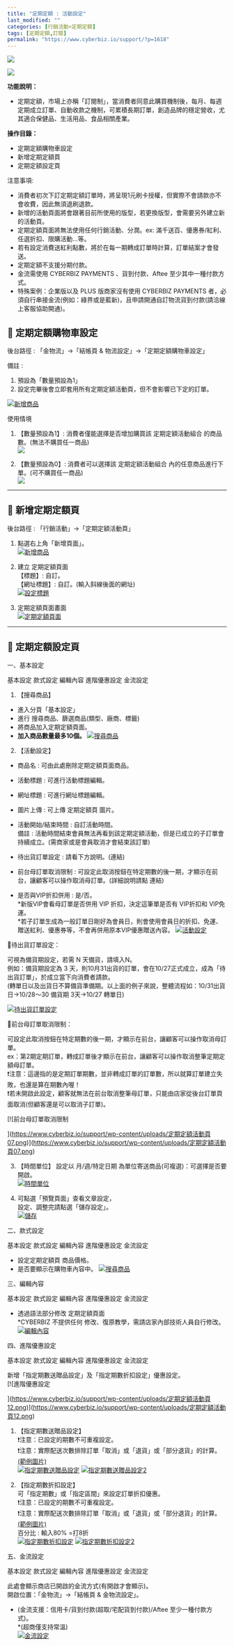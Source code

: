 ```yaml
---
title: "定期定額 : 活動設定"
last_modified: ""
categories: [行銷活動>定期定額]
tags: [定期定額,訂閱]
permalink: "https://www.cyberbiz.io/support/?p=1618"
---
```


![](https://www.cyberbiz.io/support/wp-content/uploads/適用站別.png)

[![](https://www.cyberbiz.io/support/wp-content/uploads/台灣站.png)](https://www.cyberbiz.io/support/?page_id=2490)

**功能說明：**  

* 定期定額，市場上亦稱「訂閱制」，當消費者同意此購買機制後，每月、每週定期成立訂單、自動收款之機制，可累積長期訂單，創造品牌的穩定營收，尤其適合保健品、生活用品、食品相關產業。 

**操作目錄：**

* 定期定額購物車設定
* 新增定期定額頁
* 定期定額設定頁

注意事項:  

* 消費者初次下訂定期定額訂單時，將呈現1元刷卡授權，但實際不會請款亦不會收費，因此無須退刷退款。
* 新增的活動頁面將會跟著目前所使用的版型，若更換版型，會需要另外建立新的活動頁。
* 定期定額頁面將無法使用任何行銷活動、分潤。ex: 滿千送百、優惠券/紅利、任選折扣、限購活動…等。 
* 若有設定消費送紅利點數，將於在每一期轉成訂單時計算，訂單結案才會發送。
* 定期定額不支援分期付款。
* 金流需使用 CYBERBIZ PAYMENTS 、貨到付款、Aftee 至少其中一種付款方式。
* 特殊案例：企業版以及 PLUS 版商家沒有使用 CYBERBIZ PAYMENTS 者，必須自行串接金流(例如：綠界或是藍新)，且申請開通自訂物流貨到付款(請洽線上客服協助開通)。



## 📌 定期定額購物車設定


後台路徑 : 「金物流」→「結帳頁 & 物流設定」→「定期定額購物車設定」  


備註 :

1. 預設為「數量預設為1」
2. 設定完畢後會立即套用所有定期定額活動頁，但不會影響已下定的訂單。

[![新增商品](https://www.cyberbiz.io/support/wp-content/uploads/定期定額活動頁19.png)](https://www.cyberbiz.io/support/wp-content/uploads/定期定額活動頁19.png)  

使用情境

1. 【數量預設為1】: 消費者僅能選擇是否增加購買該 定期定額活動組合 的商品數。(無法不購買任一商品)  
[![](https://www.cyberbiz.io/support/wp-content/uploads/定期定額活動頁20.png)](https://www.cyberbiz.io/support/wp-content/uploads/定期定額活動頁20.png)



2. 【數量預設為0】: 消費者可以選擇該 定期定額活動組合 內的任意商品進行下單。(可不購買任一商品)  
[![](https://www.cyberbiz.io/support/wp-content/uploads/定期定額活動頁21.png)](https://www.cyberbiz.io/support/wp-content/uploads/定期定額活動頁21.png)



* * *



## 📌 新增定期定額頁


後台路徑 : 「行銷活動」→「定期定額活動頁」  


1. 點選右上角「新增頁面」。  
[![新增商品](https://www.cyberbiz.io/support/wp-content/uploads/定期定額活動頁01.png)](https://www.cyberbiz.io/support/wp-content/uploads/定期定額活動頁01.png)



2. 建立 定期定額頁面  
【標題】: 自訂。  
【網址標題】: 自訂。(輸入斜線後面的網址)  
[![設定標題](https://www.cyberbiz.io/support/wp-content/uploads/定期定額活動頁02.png)](https://www.cyberbiz.io/support/wp-content/uploads/定期定額活動頁02.png)



3. 定期定額頁面畫面  
[![定期定額頁面](https://www.cyberbiz.io/support/wp-content/uploads/定期定額活動頁03.png)](https://www.cyberbiz.io/support/wp-content/uploads/定期定額活動頁03.png)



* * *



## 📌 定期定額設定頁



一、基本設定

基本設定 款式設定 編輯內容 進階優惠設定 金流設定



1. 【搜尋商品】 
* 進入分頁「基本設定」
* 進行 搜尋商品、篩選商品(類型、廠商、標籤)
* 將商品加入定期定額頁面。
* **加入商品數量最多10個。**
[![搜尋商品](https://www.cyberbiz.io/support/wp-content/uploads/定期定額活動頁04.png)](https://www.cyberbiz.io/support/wp-content/uploads/定期定額活動頁04.png)



2. 【活動設定】 
* 商品名 : 可由此處刪除定期定額頁面商品。
* 活動標題 : 可進行活動標題編輯。
* 網址標題 : 可進行網址標題編輯。
* 圖片上傳 : 可上傳 定期定額頁 圖片。
* 活動開始/結束時間 : 自訂活動時間。  
備註 : 活動時間結束會員無法再看到該定期定額活動，但是已成立的子訂單會持續成立。(需商家或是會員取消才會結束該訂單)

* 待出貨訂單設定 : 請看下方說明。(連結)
* 前台母訂單取消限制 : 可設定此取消按鈕在特定期數的後一期，才顯示在前台，讓顧客可以操作取消母訂單。(詳細說明請點 連結)
* 是否與VIP折扣併用 : 是/否。  
*新版VIP會看母訂單是否併用 VIP 折扣，決定這筆單是否有 VIP折扣和 VIP免運。  
*若子訂單生成為一般訂單日剛好為會員日，則會使用會員日的折扣、免運、贈送紅利、優惠券等，不會再併用原本VIP優惠贈送內容。 
[![活動設定](https://www.cyberbiz.io/support/wp-content/uploads/定期定額活動頁05.png)](https://www.cyberbiz.io/support/wp-content/uploads/定期定額活動頁05.png)


📍待出貨訂單設定：  


可視為備貨期設定，若需 N 天備貨，請填入N。  
例如：備貨期設定為 3 天，則10月31出貨的訂單，會在10/27正式成立，成為「待出貨訂單」，於成立當下向消費者請款。  
(轉單日以及出貨日不算備貨準備期。以上面的例子來說，整體流程如：10/31出貨日→10/28～30 備貨期 3天→10/27 轉單日)


[![待出貨訂單設定](https://www.cyberbiz.io/support/wp-content/uploads/定期定額活動頁06.png)](https://www.cyberbiz.io/support/wp-content/uploads/定期定額活動頁06.png)  


📍前台母訂單取消限制：  


可設定此取消按鈕在特定期數的後一期，才顯示在前台，讓顧客可以操作取消母訂單。  
ex：第2期定期訂單，轉成訂單後才顯示在前台，讓顧客可以操作取消整筆定期定額母訂單。  
❗注意：這邊指的是定期訂單期數，並非轉成訂單的訂單數，所以就算訂單建立失敗，也還是算在期數內喔！  
❗若未開啟此設定，顧客就無法在前台取消整筆母訂單，只能由店家從後台訂單頁面取消(但顧客還是可以取消子訂單)。


[![前台母訂單取消限制

](https://www.cyberbiz.io/support/wp-content/uploads/定期定額活動頁07.png)](https://www.cyberbiz.io/support/wp-content/uploads/定期定額活動頁07.png)  


3. 【時間單位】 設定以 月/週/特定日期 為單位寄送商品(可複選)：可選擇是否要開啟。  
[![時間單位](https://www.cyberbiz.io/support/wp-content/uploads/定期定額活動頁08.png)](https://www.cyberbiz.io/support/wp-content/uploads/定期定額活動頁08.png)



4. 可點選「預覽頁面」查看文章設定，   
設定、調整完請點選「儲存設定」。  
[![儲存](https://www.cyberbiz.io/support/wp-content/uploads/定期定額活動頁09.png)](https://www.cyberbiz.io/support/wp-content/uploads/定期定額活動頁09.png)




二、款式設定

基本設定 款式設定 編輯內容 進階優惠設定 金流設定



* 設定定期定額頁 商品價格。
* 是否要顯示在購物車內容中。
[![搜尋商品](https://www.cyberbiz.io/support/wp-content/uploads/定期定額活動頁10.png)](https://www.cyberbiz.io/support/wp-content/uploads/定期定額活動頁10.png)  


三、編輯內容

基本設定 款式設定 編輯內容 進階優惠設定 金流設定



* 透過語法部分修改 定期定額頁面  
*CYBERBIZ 不提供任何 修改、復原教學，需請店家內部技術人員自行修改。 
[![編輯內容](https://www.cyberbiz.io/support/wp-content/uploads/定期定額活動頁11.png)](https://www.cyberbiz.io/support/wp-content/uploads/定期定額活動頁11.png)  


四、進階優惠設定

基本設定 款式設定 編輯內容 進階優惠設定 金流設定


新增「指定期數送贈品設定」及「指定期數折扣設定」優惠設定。  
[![進階優惠設定

](https://www.cyberbiz.io/support/wp-content/uploads/定期定額活動頁12.png)](https://www.cyberbiz.io/support/wp-content/uploads/定期定額活動頁12.png)  


1. 【指定期數送贈品設定】  
❗注意：已設定的期數不可重複設定。  
❗注意：實際配送次數排除訂單「取消」或「退貨」或「部分退貨」的計算。[(範例圖片)](https://www.cyberbiz.io/support/wp-content/uploads/定期定額活動頁18.png)  
[![指定期數送贈品設定](https://www.cyberbiz.io/support/wp-content/uploads/定期定額活動頁13.png)](https://www.cyberbiz.io/support/wp-content/uploads/定期定額活動頁13.png)
[![指定期數送贈品設定2](https://www.cyberbiz.io/support/wp-content/uploads/定期定額活動頁14.png)](https://www.cyberbiz.io/support/wp-content/uploads/定期定額活動頁14.png)



2. 【指定期數折扣設定】  
可「指定期數」或「指定區間」來設定訂單折扣優惠。  
❗注意：已設定的期數不可重複設定。  
❗注意：實際配送次數排除訂單「取消」或「退貨」或「部分退貨」的計算。[(範例圖片)](https://www.cyberbiz.io/support/wp-content/uploads/定期定額活動頁18.png)  
百分比 : 輸入80% =打8折  
[![指定期數折扣設定](https://www.cyberbiz.io/support/wp-content/uploads/定期定額活動頁15.png)](https://www.cyberbiz.io/support/wp-content/uploads/定期定額活動頁15.png)
[![指定期數折扣設定2](https://www.cyberbiz.io/support/wp-content/uploads/定期定額活動頁16.png)](https://www.cyberbiz.io/support/wp-content/uploads/定期定額活動頁16.png)



五、金流設定

基本設定 款式設定 編輯內容 進階優惠設定 金流設定


此處會顯示商店已開啟的金流方式(有開啟才會顯示)。  
開啟位置：「金物流」→「結帳頁 & 金物流設定」。  
* (金流支援：信用卡/貨到付款(超取/宅配貨到付款)/Aftee 至少一種付款方式)。  
*(超商僅支持常溫)  
[![金流設定](https://www.cyberbiz.io/support/wp-content/uploads/定期定額金流設定-1024x528.jpg)](https://www.cyberbiz.io/support/wp-content/uploads/定期定額金流設定-1024x528.jpg)  


